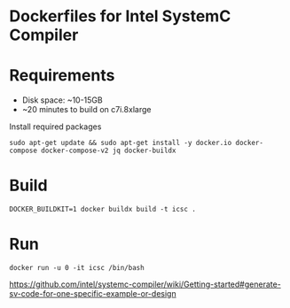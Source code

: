 # Dockerfiles for Intel SystemC Compiler

# Requirements
* Disk space: ~10-15GB
* ~20 minutes to build on c7i.8xlarge

Install required packages
```
sudo apt-get update && sudo apt-get install -y docker.io docker-compose docker-compose-v2 jq docker-buildx
```

# Build

```shell
DOCKER_BUILDKIT=1 docker buildx build -t icsc .
```

# Run

```shell
docker run -u 0 -it icsc /bin/bash
```

https://github.com/intel/systemc-compiler/wiki/Getting-started#generate-sv-code-for-one-specific-example-or-design
